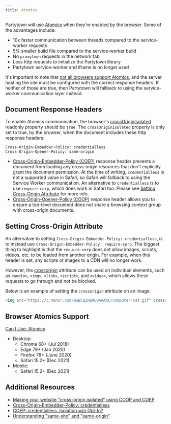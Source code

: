 ```yaml
---
title: Atomics
---
```


Partytown will use [Atomics](https://developer.mozilla.org/en-US/docs/Web/JavaScript/Reference/Global_Objects/Atomics) when they're enabled by the browser. Some of the advantages include:

- 10x faster communication between threads compared to the service-worker requests
- 5% smaller build file compared to the service-worker build
- No `proxytown` requests in the network tab
- Less http requests to initialize the Partytown library
- Partytown service-worker and iframe is no longer used

It's important to note that [not all browsers support Atomics](#browser-atomics-support), and the server hosting the site must be configured with the correct response headers. If neither of those are true, then Partytown will fallback to using the service-worker communication layer instead.

## Document Response Headers

To enable Atomics communication, the browser's [crossOriginIsolated](https://developer.mozilla.org/en-US/docs/Web/API/crossOriginIsolated) readonly property should be `true`. The `crossOriginIsolated` property is only set to true, by the browser, when the document includes these http response headers:

```
Cross-Origin-Embedder-Policy: credentialless
Cross-Origin-Opener-Policy: same-origin
```

- [Cross-Origin-Embedder-Policy (COEP)](https://developer.mozilla.org/en-US/docs/Web/HTTP/Headers/Cross-Origin-Embedder-Policy) response header prevents a document from loading any cross-origin resources that don't explicitly grant the document permission. At the time of writing, `credentialless` is not a supported value in Safari, so Safari will fallback to using the Service Worker communication. An alternative to `credentialless` is to use `require-corp`, which does work in Safari too. Please see [Setting Cross-Origin Attribute](#setting-cross-origin-attribute) for more info.
- [Cross-Origin-Opener-Policy (COOP)](https://developer.mozilla.org/en-US/docs/Web/HTTP/Headers/Cross-Origin-Opener-Policy) response header allows you to ensure a top-level document does not share a browsing context group with cross-origin documents.

## Setting Cross-Origin Attribute

An alternative to setting `Cross-Origin-Embedder-Policy: credentialless`, is to instead use `Cross-Origin-Embedder-Policy: require-corp`. The biggest thing to highlight is that the `require-corp` does not allow images, scripts, videos, etc. to be loaded from another origin. For example, when this header is set, any scripts or images to a CDN will no longer work.

However, the [crossorigin](https://developer.mozilla.org/en-US/docs/Web/HTML/Attributes/crossorigin) attribute can be used on individual elements, such as `<audio>`, `<img>`, `<link>`, `<script>`, and `<video>`, which allows these requests to go through and not be blocked.

Below is an example of setting the `crossorigin` attribute on an image:

```html
<img src="https://c.tenor.com/8wBCqZH60U8AAAAC/computer-cat.gif" crossorigin />
```

## Browser Atomics Support

[Can I Use: Atomics](https://caniuse.com/mdn-javascript_builtins_atomics)

- Desktop:
  - Chrome 68+ (Jul 2018)
  - Edge 79+ (Jan 2020)
  - Firefox 78+ (June 2020)
  - Safari 15.2+ (Dec 2021)
- Mobile:
  - Safari 15.2+ (Dec 2021)

## Additional Resources

- [Making your website "cross-origin isolated" using COOP and COEP](https://web.dev/coop-coep/)
- [Cross-Origin-Embedder-Policy: credentialless](https://wicg.github.io/credentiallessness/)
- [COEP: credentialless. Isolation w/o Opt-In?](https://github.com/WICG/credentiallessness)
- [Understanding "same-site" and "same-origin"](https://web.dev/same-site-same-origin/)
